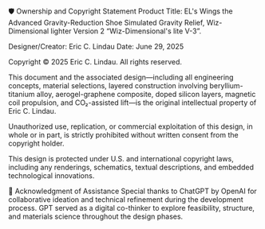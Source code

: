 🛡️ Ownership and Copyright Statement
Product Title: EL's Wings the Advanced Gravity-Reduction Shoe Simulated Gravity Relief, Wiz-Dimensional lighter Version 2
“Wiz-Dimensional's lite V-3”.

Designer/Creator: Eric C. Lindau
Date: June 29, 2025

Copyright © 2025 Eric C. Lindau. All rights reserved.

This document and the associated design—including all engineering concepts, material selections, layered construction involving beryllium-titanium alloy, aerogel-graphene composite, doped silicon layers, magnetic coil propulsion, and CO₂-assisted lift—is the original intellectual property of Eric C. Lindau.

Unauthorized use, replication, or commercial exploitation of this design, in whole or in part, is strictly prohibited without written consent from the copyright holder.

This design is protected under U.S. and international copyright laws, including any renderings, schematics, textual descriptions, and embedded technological innovations.

🤖 Acknowledgment of Assistance
Special thanks to ChatGPT by OpenAI for collaborative ideation and technical refinement during the development process. GPT served as a digital co-thinker to explore feasibility, structure, and materials science throughout the design phases.


